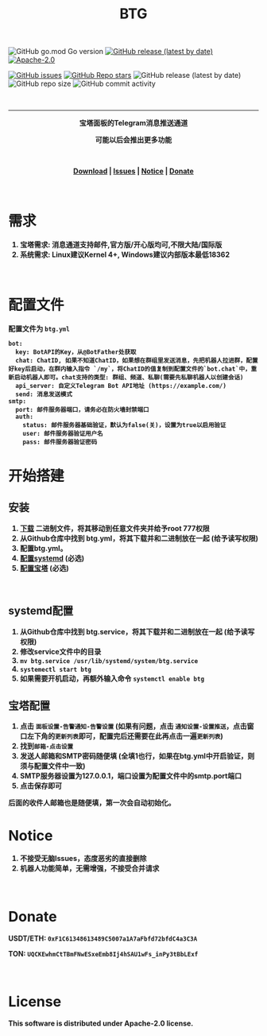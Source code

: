 # <center><strong>BTG</strong></center>
 
<br>

![GitHub go.mod Go version](https://img.shields.io/github/go-mod/go-version/JNyaa/BT2Telegram?label=Go%20Version&style=flat-square)
[![GitHub release (latest by date)](https://img.shields.io/github/v/release/JNyaa/BT2Telegram?label=Release%20Version&style=flat-square)](https://github.com/JNyaa/BT2Telegram/release)
[![Apache-2.0](https://img.shields.io/github/license/JNyaa/BT2Telegram?style=flat-square)](https://github.com/JNyaa/BT2Telegram/blob/master/LICENSE)

[![GitHub issues](https://img.shields.io/github/issues/JNyaa/BT2Telegram?label=Sticker%20Issues&style=flat-square)](https://github.com/JNyaa/BT2Telegram/issues)
[![GitHub Repo stars](https://img.shields.io/github/stars/JNyaa/BT2Telegram?label=Stars&style=flat-square)](https://github.com/JNyaa/BT2Telegram/stargazers)
![GitHub release (latest by date)](https://img.shields.io/github/downloads/JNyaa/BT2Telegram/latest/total?label=Downloads%40Latest&style=flat-square)
![GitHub repo size](https://img.shields.io/github/repo-size/JNyaa/BT2Telegram?style=flat-square)
![GitHub commit activity](https://img.shields.io/github/commit-activity/m/JNyaa/BT2Telegram?style=flat-square)

<br>

---

<p align="center"><strong>宝塔面板的Telegram消息推送通道<strong></p>
<p align="center"><strong>可能以后会推出更多功能<strong></p>


<br>
<p align="center"><a href="https://github.com/JNyaa/BT2Telegram/releases">Download</a> | <a href="https://github.com/JNyaa/BT2Telegram/issues">Issues</a> | <a href="#notice">Notice</a> | <a href="#donate">Donate</a> </p>


<br>

# 需求

1. 宝塔需求: 消息通道支持邮件,官方版/开心版均可,不限大陆/国际版
2. 系统需求: Linux建议Kernel 4+, Windows建议内部版本最低18362

<br>

# 配置文件
配置文件为 `btg.yml`
```
bot:
  key: BotAPI的Key，从@BotFather处获取
  chat: ChatID, 如果不知道ChatID，如果想在群组里发送消息，先把机器人拉进群，配置好key后启动，在群内输入指令 `/my`，将ChatID的值复制到配置文件的`bot.chat`中，重新启动机器人即可。chat支持的类型: 群组、频道、私聊(需要先私聊机器人以创建会话)
  api_server: 自定义Telegram Bot API地址 (https://example.com/)
  send: 消息发送模式
smtp:
  port: 邮件服务器端口，请务必在防火墙封禁端口
  auth:
    status: 邮件服务器基础验证，默认为false(关)，设置为true以启用验证
    user: 邮件服务器验证用户名
    pass: 邮件服务器验证密码
```

# 开始搭建

## 安装

1. [下载](https://github.com/JNyaa/BT2Telegram/releases) 二进制文件，将其移动到任意文件夹并给予root 777权限
2. 从Github仓库中找到 btg.yml，将其下载并和二进制放在一起 (给予读写权限)
3. 配置btg.yml。
4. [配置systemd](#systemd配置) (必选)
5. [配置宝塔](#宝塔配置) (必选)

<br>

## systemd配置

1. 从Github仓库中找到 btg.service，将其下载并和二进制放在一起 (给予读写权限)
2. 修改service文件中的目录
3. `mv btg.service /usr/lib/systemd/system/btg.service`
4. `systemectl start btg`
5. 如果需要开机启动，再额外输入命令 `systemctl enable btg`


## 宝塔配置
1. 点击 `面板设置-告警通知-告警设置` (如果有问题，点击 `通知设置-设置推送`，点击窗口左下角的`更新列表`即可，配置完后还需要在此再点击一遍`更新列表`)
2. 找到`邮箱-点击设置`
3. 发送人邮箱和SMTP密码随便填 (全填1也行，如果在btg.yml中开启验证，则须与配置文件中一致)
4. SMTP服务器设置为127.0.0.1，端口设置为配置文件中的smtp.port端口
5. 点击保存即可

后面的收件人邮箱也是随便填，第一次会自动初始化。


# Notice

1. 不接受无脑Issues，态度恶劣的直接删除
2. 机器人功能简单，无需增强，不接受合并请求


<br>

# Donate

USDT/ETH: `0xF1C61348613489C5007a1A7aFbfd72bfdC4a3C3A`

TON: `UQCKEwhmCtTBmFNwESxeEmb8Ij4hSAU1wFs_inPy3tBbLExf`


<br>

# License
This software is distributed under Apache-2.0 license.